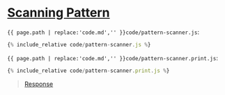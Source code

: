 # [Scanning Pattern](code.zip)

`{{ page.path | replace:'code.md','' }}code/pattern-scanner.js`:

```js
{% include_relative code/pattern-scanner.js %}
```

`{{ page.path | replace:'code.md','' }}code/pattern-scanner.print.js`:

```js
{% include_relative code/pattern-scanner.print.js %}
```

> [Response](response/pattern-scanner.js)
